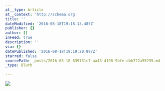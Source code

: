 ```yaml
---
at__type: Article
at__context: 'http://schema.org'
title: ''
dateModified: '2016-08-18T19:18:13.485Z'
publisher: {}
author: []
inFeed: true
description: ''
via: {}
datePublished: '2016-08-18T19:19:20.897Z'
starred: false
sourcePath: _posts/2016-08-18-639731c7-aa43-4198-9bfe-dbb722a55295.md
_type: Blurb

---
```

![](https://the-grid-user-content.s3-us-west-2.amazonaws.com/90f137cf-8049-4041-827f-a5efcfc1bf40.jpg)